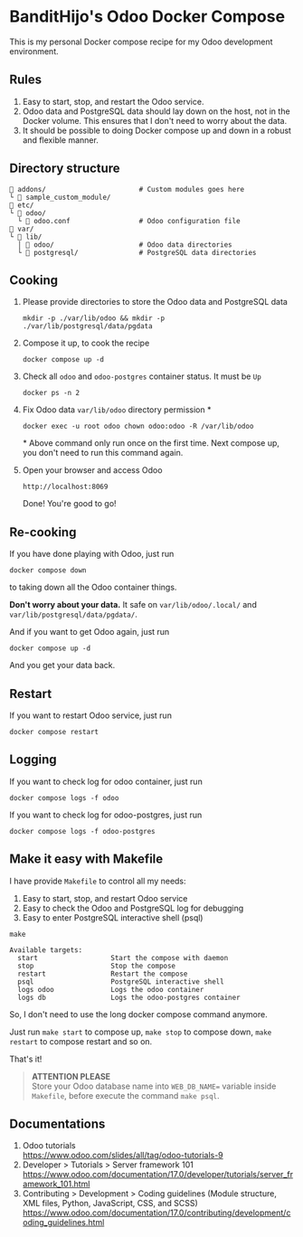 # BanditHijo's Odoo Docker Compose

This is my personal Docker compose recipe for my Odoo development environment.


## Rules

1. Easy to start, stop, and restart the Odoo service.
1. Odoo data and PostgreSQL data should lay down on the host, not in the Docker volume. This ensures that I don't need to worry about the data.
1. It should be possible to doing Docker compose up and down in a robust and flexible manner.


## Directory structure

```
 addons/                       # Custom modules goes here
└  sample_custom_module/
 etc/
└  odoo/
  └  odoo.conf                 # Odoo configuration file
 var/
└  lib/
  │  odoo/                     # Odoo data directories
  └  postgresql/               # PostgreSQL data directories
```


## Cooking

1. Please provide directories to store the Odoo data and PostgreSQL data

   ```
   mkdir -p ./var/lib/odoo && mkdir -p ./var/lib/postgresql/data/pgdata
   ```

1. Compose it up, to cook the recipe

   ```
   docker compose up -d
   ```

1. Check all `odoo` and `odoo-postgres` container status. It must be `Up`

   ```
   docker ps -n 2
   ```

1. Fix Odoo data `var/lib/odoo` directory permission *

   ```
   docker exec -u root odoo chown odoo:odoo -R /var/lib/odoo
   ```

   \* Above command only run once on the first time. Next compose up, you don't need to run this command again.

1. Open your browser and access Odoo

   ```
   http://localhost:8069
   ```
   Done! You're good to go!


## Re-cooking

If you have done playing with Odoo, just run

```
docker compose down
```

to taking down all the Odoo container things.

**Don't worry about your data.** It safe on `var/lib/odoo/.local/` and `var/lib/postgresql/data/pgdata/`.

And if you want to get Odoo again, just run

```
docker compose up -d
```

And you get your data back.


## Restart

If you want to restart Odoo service, just run

```
docker compose restart
```


## Logging

If you want to check log for odoo container, just run

```
docker compose logs -f odoo
```

If you want to check log for odoo-postgres, just run

```
docker compose logs -f odoo-postgres
```


## Make it easy with Makefile

I have provide `Makefile` to control all my needs:

1. Easy to start, stop, and restart Odoo service
1. Easy to check the Odoo and PostgreSQL log for debugging
1. Easy to enter PostgreSQL interactive shell (psql)

```
make
```

```
Available targets:
  start                  Start the compose with daemon
  stop                   Stop the compose
  restart                Restart the compose
  psql                   PostgreSQL interactive shell
  logs odoo              Logs the odoo container
  logs db                Logs the odoo-postgres container
```

So, I don't need to use the long docker compose command anymore.

Just run `make start` to compose up, `make stop` to compose down, `make restart` to compose restart and so on.

That's it!

> **ATTENTION PLEASE** \
> Store your Odoo database name into `WEB_DB_NAME=` variable inside `Makefile`, before execute the command `make psql`.


## Documentations

1. Odoo tutorials \
   <https://www.odoo.com/slides/all/tag/odoo-tutorials-9>
1. Developer > Tutorials > Server framework 101 \
   <https://www.odoo.com/documentation/17.0/developer/tutorials/server_framework_101.html>
1. Contributing > Development > Coding guidelines (Module structure, XML files, Python, JavaScript, CSS, and SCSS) \
   <https://www.odoo.com/documentation/17.0/contributing/development/coding_guidelines.html>
